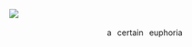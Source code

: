 ⠀
![](https://github.com/user-attachments/assets/d35e9056-abf6-48da-b350-b60f3b9a173b)

<p align="center"> a⠀certain⠀euphoria </p>
⠀
